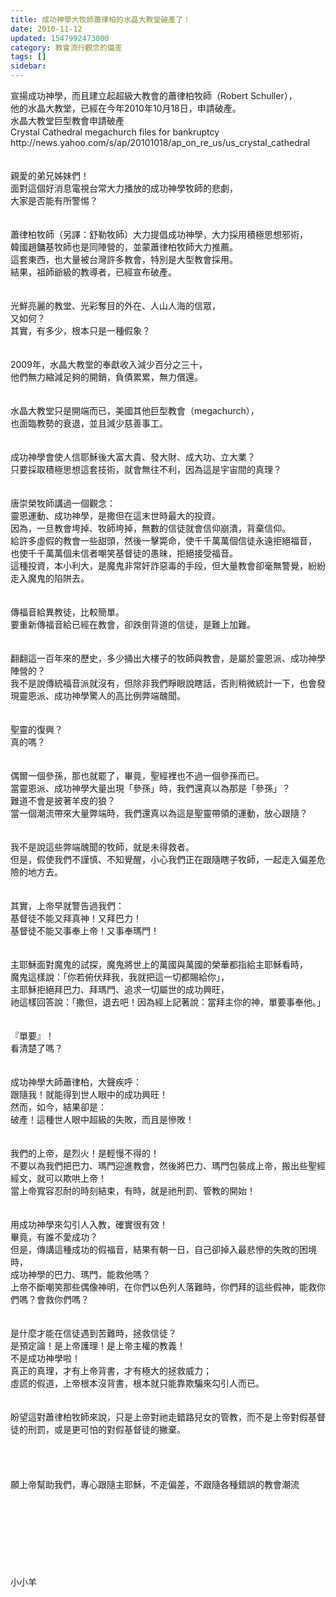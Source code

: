 ```yaml
---
title: 成功神學大牧師蕭律柏的水晶大教堂破產了！
date: 2010-11-12
updated: 1547992473000
category: 教會流行觀念的偏差
tags: []
sidebar: 
---
```


<p>宣揚成功神學，而且建立起超級大教會的蕭律柏牧師（Robert Schuller），<br/>他的水晶大教堂，已經在今年2010年10月18日，申請破產。<br/><!--more-->水晶大教堂巨型教會申請破產<br/>Crystal Cathedral megachurch files for bankruptcy<br/>http://news.yahoo.com/s/ap/20101018/ap_on_re_us/us_crystal_cathedral<br/><br/><br/>親愛的弟兄姊妹們！<br/>面對這個好消息電視台常大力播放的成功神學牧師的悲劇，<br/>大家是否能有所警惕？<br/><br/><br/>蕭律柏牧師（另譯：舒勒牧師）大力提倡成功神學，大力採用積極思想邪術，<br/>韓國趙鏞基牧師也是同陣營的，並蒙蕭律柏牧師大力推薦。<br/>這套東西，也大量被台灣許多教會，特別是大型教會採用。<br/>結果，祖師爺級的教導者，已經宣布破產。<br/><br/><br/>光鮮亮麗的教堂、光彩奪目的外在、人山人海的信眾，<br/>又如何？<br/>其實，有多少，根本只是一種假象？<br/><br/><br/>2009年，水晶大教堂的奉獻收入減少百分之三十，<br/>他們無力縮減足夠的開銷，負債累累，無力償還。<br/><br/><br/>水晶大教堂只是開端而已，美國其他巨型教會（megachurch），<br/>也面臨教勢的衰退，並且減少慈善事工。<br/><br/><br/>成功神學會使人信耶穌後大富大貴、發大財、成大功、立大業？<br/>只要採取積極思想這套技術，就會無往不利，因為這是宇宙間的真理？<br/><br/><br/>唐崇榮牧師講過一個觀念：<br/>靈恩運動、成功神學，是撒但在這末世時最大的投資。<br/>因為，一旦教會垮掉、牧師垮掉，無數的信徒就會信仰崩潰，背棄信仰。<br/>給許多虛假的教會一些甜頭，然後一擊斃命，使千千萬萬個信徒永遠拒絕福音，<br/>也使千千萬萬個未信者嘲笑基督徒的愚昧，拒絕接受福音。<br/>這種投資，本小利大，是魔鬼非常奸詐惡毒的手段，但大量教會卻毫無警覺，紛紛走入魔鬼的陷阱去。<br/><br/><br/>傳福音給異教徒，比較簡單。<br/>要重新傳福音給已經在教會，卻跌倒背道的信徒，是難上加難。<br/><br/><br/>翻翻這一百年來的歷史，多少捅出大樓子的牧師與教會，是屬於靈恩派、成功神學陣營的？<br/>我不是說傳統福音派就沒有，但除非我們睜眼說瞎話，否則稍微統計一下，也會發現靈恩派、成功神學驚人的高比例弊端醜聞。<br/><br/><br/>聖靈的復興？<br/>真的嗎？<br/><br/><br/>偶爾一個參孫，那也就罷了，畢竟，聖經裡也不過一個參孫而已。<br/>當靈恩派、成功神學大量出現「參孫」時，我們還真以為那是「參孫」？<br/>難道不會是披著羊皮的狼？<br/>當一個潮流帶來大量弊端時，我們還真以為這是聖靈帶領的運動，放心跟隨？<br/><br/><br/>我不是說這些弊端醜聞的牧師，就是未得救者。<br/>但是，假使我們不謹慎、不知覺醒，小心我們正在跟隨瞎子牧師，一起走入偏差危險的地方去。<br/><br/><br/>其實，上帝早就警告過我們：<br/>基督徒不能又拜真神！又拜巴力！<br/>基督徒不能又事奉上帝！又事奉瑪門！<br/><br/><br/>主耶穌面對魔鬼的試探，魔鬼將世上的萬國與萬國的榮華都指給主耶穌看時，<br/>魔鬼這樣說：「你若俯伏拜我，我就把這一切都賜給你」，<br/>主耶穌拒絕拜巴力、拜瑪門、追求一切屬世的成功興旺，<br/>祂這樣回答說：「撒但，退去吧！因為經上記著說：當拜主你的神，單要事奉他。」<br/><br/><br/>『單要』！<br/>看清楚了嗎？<br/><br/><br/>成功神學大師蕭律柏，大聲疾呼：<br/>跟隨我！就能得到世人眼中的成功興旺！<br/>然而，如今，結果卻是：<br/>破產！這種世人眼中超級的失敗，而且是慘敗！<br/><br/><br/>我們的上帝，是烈火！是輕慢不得的！<br/>不要以為我們把巴力、瑪門迎進教會，然後將巴力、瑪門包裝成上帝，搬出些聖經經文，就可以欺哄上帝！<br/>當上帝寬容忍耐的時刻結束，有時，就是祂刑罰、管教的開始！<br/><br/><br/>用成功神學來勾引人入教，確實很有效！<br/>畢竟，有誰不愛成功？<br/>但是，傳講這種成功的假福音，結果有朝一日，自己卻掉入最悲慘的失敗的困境時，<br/>成功神學的巴力、瑪門，能救他嗎？<br/>上帝不斷嘲笑那些偶像神明，在你們以色列人落難時，你們拜的這些假神，能救你們嗎？會救你們嗎？<br/><br/><br/>是什麼才能在信徒遇到苦難時，拯救信徒？<br/>是預定論！是上帝護理！是上帝主權的教義！<br/>不是成功神學啦！<br/>真正的真理，才有上帝背書，才有極大的拯救威力；<br/>虛謊的假道，上帝根本沒背書，根本就只能靠欺騙來勾引人而已。<br/><br/><br/>盼望這對蕭律柏牧師來說，只是上帝對祂走錯路兒女的管教，而不是上帝對假基督徒的刑罰，或是更可怕的對假基督徒的撇棄。<br/><br/><br/><br/><br/>願上帝幫助我們，專心跟隨主耶穌，不走偏差，不跟隨各種錯誤的教會潮流<br/><br/><br/><br/><br/><br/><br/><br/><br/>小小羊
</p>